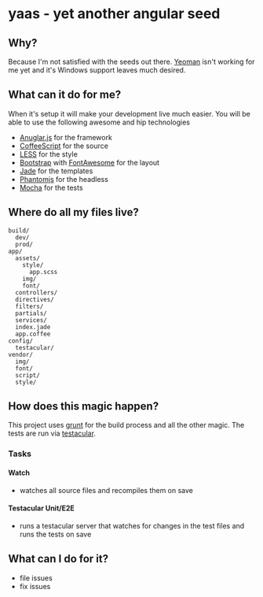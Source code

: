 # yaas - yet another angular seed


## Why?
Because I'm not satisfied with the seeds out there. [Yeoman](http://yeoman.io) isn't working for me yet and it's Windows support leaves much desired.



## What can it do for me?
When it's setup it will make your development live much easier. You will be able to use the following awesome and hip technologies

* [Anuglar.js](http://angularjs.org) for the framework
* [CoffeeScript](http://coffeescript.org/) for the source
* [LESS](http://lesscss.org/) for the style
* [Bootstrap](twitter.github.com/bootstrap/) with [FontAwesome](http://fortawesome.github.com/Font-Awesome/) for the layout
* [Jade](http://jade-lang.com/) for the templates
* [Phantomjs](http://phantomjs.org/) for the headless
* [Mocha](http://visionmedia.github.com/mocha/) for the tests


## Where do all my files live?
```
build/
  dev/
  prod/
app/
  assets/
    style/
      app.scss
    img/
    font/
  controllers/
  directives/
  filters/
  partials/
  services/
  index.jade
  app.coffee
config/
  testacular/
vendor/
  img/
  font/
  script/
  style/
```

## How does this magic happen?
This project uses [grunt](http://gruntjs.com) for the build process and all the other magic. The tests are run via [testacular](http://vojtajina.github.com/testacular/).

### Tasks

#### Watch
 * watches all source files and recompiles them on save

#### Testacular Unit/E2E
* runs a testacular server that watches for changes in the test files
  and runs the tests on save


## What can I do for it?
* file issues
* fix issues




